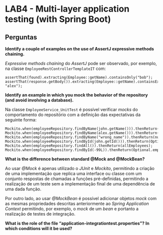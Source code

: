 # LAB4 - Multi-layer application testing (with Spring Boot)

## Perguntas

**Identify a couple of examples on the use of AssertJ expressive methods chaining.**

_Expressive methods chaining_ do _AssertJ_ pode ser observado, por exemplo, na classe `EmployeeRestControllerTemplateIT` com:
        
    assertThat(found).extracting(Employee::getName).containsOnly("bob");
    assertThat(response.getBody()).extracting(Employee::getName).containsExactly("bob", "alex");


**Identify an example in which you mock the behavior of the repository (and avoid involving a database).**

Na classe `EmployeeService_UnitTest` é possível verificar _mocks_ do comportamento do repositório com a definição das expectativas da seguinte forma:

    Mockito.when(employeeRepository.findByName(john.getName())).thenReturn(john);
    Mockito.when(employeeRepository.findByName(alex.getName())).thenReturn(alex);
    Mockito.when(employeeRepository.findByName("wrong_name")).thenReturn(null);
    Mockito.when(employeeRepository.findById(john.getId())).thenReturn(Optional.of(john));
    Mockito.when(employeeRepository.findAll()).thenReturn(allEmployees);
    Mockito.when(employeeRepository.findById(-99L)).thenReturn(Optional.empty());


**What is the difference between standard @Mock and @MockBean?**

Ao usar _@Mock_ é apenas utilizado o _JUnit_ e _Mockito_, permitindo a criação de uma implementação que replica uma interface ou classe com um conjunto respostas de chamadas a funções pré-definidas, permitindo a realização de um teste sem a implementação final de uma dependência de uma dada função.

Por outro lado, ao usar _@MockBean_ é possível adicionar objetos _mock_ com as mesmas propriedades descritas anteriormente ao _Spring Application Context_ permitindo, por exemplo, o _mock_ de um _bean_ e portanto a realização de testes de integração.

**What is the role of the file “application-integrationtest.properties”? In which conditions will it be used?**





